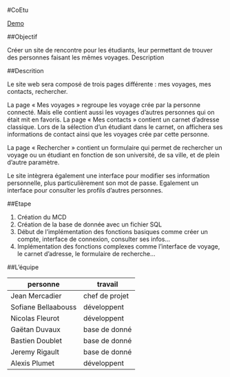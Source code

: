 #CoEtu

[Demo](http://jmercadier.fr/t/coetu)

##Objectif

Créer un site de rencontre pour les étudiants, leur permettant de trouver des personnes faisant les mêmes voyages.
Description

##Descrition

Le site web sera composé de trois pages différente : mes voyages, mes contacts, rechercher. 


La page « Mes voyages » regroupe les voyage crée par la personne connecté. Mais elle contient aussi les voyages d’autres personnes qui on était mit en favoris.
La page « Mes contacts » contient un carnet d’adresse classique. Lors de la sélection d’un étudiant dans le carnet, on affichera ses informations de contact ainsi que les voyages crée par cette personne.


La page « Rechercher » contient un formulaire qui permet de rechercher un voyage ou un étudiant en fonction de son université, de sa ville, et de plein d’autre paramètre.


Le site intègrera également une interface pour modifier ses information personnelle, plus particulièrement son mot de passe. Egalement un interface pour consulter les profils d’autres personnes.

##Etape

1. Création du MCD
2. Création de la base de donnée avec un fichier SQL
3. Début de l’implémentation des fonctions basiques comme créer un compte, interface de connexion, consulter ses infos…
4. Implémentation des fonctions complexes comme l’interface de voyage, le carnet d’adresse, le formulaire de recherche…

##L’équipe

| personne             | travail        |
|----------------------|----------------|
|Jean Mercadier        | chef de projet |
|Sofiane Bellaabouss   | développent    |
|Nicolas Fleurot       | développent    |
|Gaëtan Duvaux         | base de donné  |
|Bastien Doublet       | base de donné  |
|Jeremy Rigault        | base de donné  |
|Alexis Plumet         | développent    |
